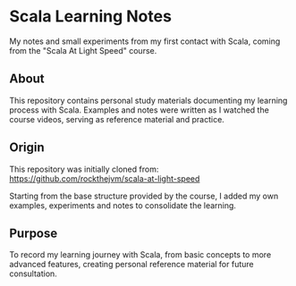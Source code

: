 # Scala Learning Notes

My notes and small experiments from my first contact with Scala, coming from the "Scala At Light Speed" course.

## About

This repository contains personal study materials documenting my learning process with Scala. Examples and notes were written as I watched the course videos, serving as reference material and practice.

## Origin

This repository was initially cloned from: https://github.com/rockthejvm/scala-at-light-speed

Starting from the base structure provided by the course, I added my own examples, experiments and notes to consolidate the learning.
## Purpose

To record my learning journey with Scala, from basic concepts to more advanced features, creating personal reference material for future consultation.